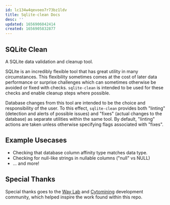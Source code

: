 ```yaml
---
id: lc134w4qevoeo7r73bz1ldv
title: Sqlite-clean Docs
desc: ''
updated: 1656906042414
created: 1656905832877
---
```


## SQLite Clean

A SQLite data validation and cleanup tool.

SQLite is an incredibly flexible tool that has great utility in many circumstances. This flexibility sometimes comes at the cost of later data performance or surprise challenges which can sometimes otherwise be avoided or fixed with checks. `sqlite-clean` is intended to be used for these checks and enable cleanup steps where possible.

Database changes from this tool are intended to be the choice and responsibility of the user. To this effect, `sqlite-clean` provides both "linting" (detection and alerts of possible issues) and "fixes" (actual changes to the database) as separate utilities within the same tool. By default, "linting" actions are taken unless otherwise specifying flags associated with "fixes".

## Example Usecases

- Checking that database column affinity type matches data type.
- Checking for null-like strings in nullable columns ("null" vs NULL)
- ... and more!

## Special Thanks

Special thanks goes to the [Way Lab](https://www.waysciencelab.com/) and [Cytomining](https://github.com/cytomining) development community, which helped inspire the work found within this repo.
